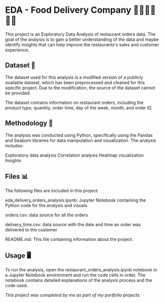 # EDA - Food Delivery Company 🚴🍕🍟🍔🌯🧋

This project is an Exploratory Data Analysis of restaurant orders data. The goal of the analysis is to gain a better understanding of the data and maybe identify insights that can help improve the restaurants's sales and customer experience.

## Dataset 📄
The dataset used for this analysis is a modified version of a publicly available dataset, which has been preprocessed and cleaned for this specific project. Due to the modification, the source of the dataset cannot be provided.

The dataset contains information on restaurant orders, including the product type, quantity, order time, day of the week, month, and order ID.

## Methodology 🐍
The analysis was conducted using Python, specifically using the Pandas and Seaborn libraries for data manipulation and visualization. The analysis includes:

Exploratory data analysis
Correlation analysis
Heatmap visualization
Insights

## Files 📊
The following files are included in this project:

eda_delivery_orders_analysis.ipynb: Jupyter Notebook containing the Python code for the analysis and visuals.

orders.csv: data source for all the orders

delivery_time.csv: data source with the date and time an order was delivered to the customer

README.md: This file containing information about the project.

## Usage 🖥
To run the analysis, open the restaurant_orders_analysis.ipynb notebook in a Jupyter Notebook environment and run the code cells in order. The notebook contains detailed explanations of the analysis process and the code used.


*This project was completed by me as part of my portfolio projects.*

